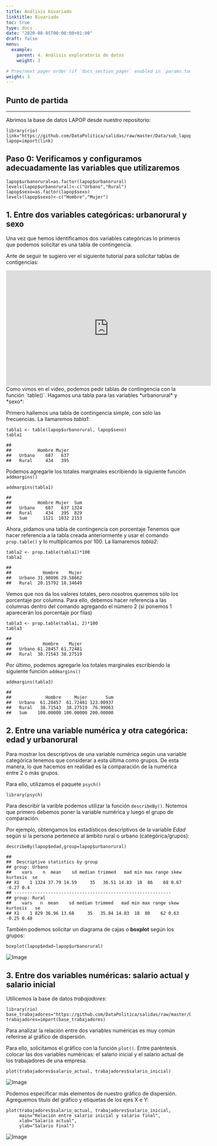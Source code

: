 ```yaml
---
title: Análisis bivariado
linktitle: Bivariado 
toc: true
type: docs
date: "2020-08-05T00:00:00+01:00"
draft: false
menu:
  example:
    parent: 4. Análisis exploratorio de datos
    weight: 3

# Prev/next pager order (if `docs_section_pager` enabled in `params.toml`)
weight: 3
---
```


## Punto de partida
----------------

Abrimos la base de datos LAPOP desde nuestro repositorio:

    library(rio)
    link="https://github.com/DataPolitica/salidas/raw/master/Data/sub_lapop.sav"
    lapop=import(link)

## Paso 0: Verificamos y configuramos adecuadamente las variables que utilizaremos

    lapop$urbanorural=as.factor(lapop$urbanorural)
    levels(lapop$urbanorural)<-c("Urbano","Rural")
    lapop$sexo=as.factor(lapop$sexo)
    levels(lapop$sexo)<-c("Hombre","Mujer")

## 1. Entre dos variables categóricas: urbanorural y sexo

Una vez que hemos identificamos dos variables categóricas lo primeros
que podemos solicitar es una tabla de contingencia.

Ante de seguir te sugiero ver el siguiente tutorial para solicitar
tablas de contigencias:

<iframe width="560" height="315" src="https://www.youtube.com/embed/Scual-o95dI" frameborder="0" allow="accelerometer; autoplay; encrypted-media; gyroscope; picture-in-picture" allowfullscreen>
</iframe>
Como vimos en el video, podemos pedir tablas de contingencia con la
función `table()`. Hagamos una tabla para las variables *urbanorural* y
*sexo*:

Primero hallemos una tabla de contingencia simple, con sólo las
frecuencias. La llamaremos *tabla1*:

    tabla1 <- table(lapop$urbanorural, lapop$sexo)
    tabla1

    ##         
    ##          Hombre Mujer
    ##   Urbano    687   637
    ##   Rural     434   395

Podemos agregarle los totales marginales escribiendo la siguiente
función `addmargins()`

    addmargins(tabla1)

    ##         
    ##          Hombre Mujer  Sum
    ##   Urbano    687   637 1324
    ##   Rural     434   395  829
    ##   Sum      1121  1032 2153

Ahora, pidamos una tabla de contingencia con porcentaje Tenemos que
hacer referencia a la tabla creada anteriormente y usar el comando
`prop.table()` y lo multiplicamos por 100. La llamaremos *tabla2*:

    tabla2 <- prop.table(tabla1)*100
    tabla2

    ##         
    ##            Hombre    Mujer
    ##   Urbano 31.90896 29.58662
    ##   Rural  20.15792 18.34649

Vemos que nos da los valores totales, pero nosotros queremos sólo los
porcentaje por columna. Para ello, debemos hacer referencia a las
columnas dentro del comando agregando el número 2 (si ponemos 1
aparecerán los porcentaje por filas)

    tabla3 <- prop.table(tabla1, 2)*100
    tabla3

    ##         
    ##            Hombre    Mujer
    ##   Urbano 61.28457 61.72481
    ##   Rural  38.71543 38.27519

Por último, podemos agregarle los totales marginales escribiendo la
siguiente función `addmargins()`

    addmargins(tabla3)

    ##         
    ##             Hombre     Mujer       Sum
    ##   Urbano  61.28457  61.72481 123.00937
    ##   Rural   38.71543  38.27519  76.99063
    ##   Sum    100.00000 100.00000 200.00000

## 2. Entre una variable numérica y otra categórica: edad y urbanorural

Para mostrar los descriptivos de una variable numérica según una
variable categórica tenemos que considerar a esta última como grupos. De
esta manera, lo que hacemos en realidad es la comparación de la numérica
entre 2 o más grupos.

Para ello, utilizamos el paquete `psych()`

    library(psych)

Para describir la varible podemos utilizar la función `describeBy()`.
Notemos que primero debemos poner la variable numérica y luego el grupo
de comparación.

Por ejemplo, obtengamos los estadísticos descriptivos de la variable
*Edad* según si la persona pertenece al ámbito rural o urbano
(categórica/grupos):

    describeBy(lapop$edad,group=lapop$urbanorural)

    ## 
    ##  Descriptive statistics by group 
    ## group: Urbano
    ##    vars    n  mean    sd median trimmed   mad min max range skew kurtosis  se
    ## X1    1 1324 37.79 14.59     35   36.51 14.83  18  86    68 0.67    -0.27 0.4
    ## ------------------------------------------------------------ 
    ## group: Rural
    ##    vars   n  mean    sd median trimmed   mad min max range skew kurtosis   se
    ## X1    1 829 36.96 13.68     35   35.84 14.83  18  80    62 0.63    -0.25 0.48

También podemos solicitar un diagrama de cajas o **boxplot** según los
grupos:

    boxplot(lapop$edad~lapop$urbanorural)

![Image](/cursos/4-4-1.jpg)

## 3. Entre dos variables numéricas: salario actual y salario inicial

Utilicemos la base de datos *trabajadores*:

    library(rio)
    base_trabajadores="https://github.com/DataPolitica/salidas/raw/master/Data/trabajadores.sav"
    trabajadores=import(base_trabajadores)

Para analizar la relación entre dos variables numéricas es muy común
referirse al gráfico de dispersión.

Para ello, solicitamos el gráfico con la función `plot()`. Entre
paréntesis colocar las dos variables numéricas: el salario inicial y el
salario actual de los trabajadores de una empresa.

    plot(trabajadores$salario_actual, trabajadores$salario_inicial)

![Image](/cursos/4-4-2.jpg)

Podemos especificar más elementos de nuestro gráfico de dispersión.
Agreguemos título del gráfico y etiquetas de los ejes X e Y:

    plot(trabajadores$salario_actual, trabajadores$salario_inicial, 
         main="Relación entre salario inicial y salario final", 
         xlab="Salario actual", 
         ylab="Salario final")

![Image](/cursos/4-4-3.jpg)